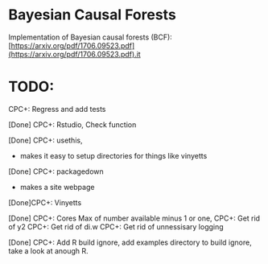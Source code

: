 # Bayesian Causal Forests

Implementation of Bayesian causal forests (BCF): [https://arxiv.org/pdf/1706.09523.pdf](https://arxiv.org/pdf/1706.09523.pdf).it 

# TODO:
CPC+: Regress and add tests

[Done] CPC+: Rstudio, Check function

[Done] CPC+: usethis,
- makes it easy to setup directories for things like vinyetts

[Done] CPC+: packagedown
- makes a site webpage

<!-- Description
Creates a new tutorial below inst/tutorials/. Tutorials are interactive R Markdown documents
built with the learnr package. use_tutorial() does this setup -->

[Done]CPC+: Vinyetts

[Done] CPC+: Cores Max of number available minus 1 or one,
CPC+: Get rid of y2
CPC+: Get rid of di.w
CPC+: Get rid of unnessisary logging

[Done] CPC+: Add R build ignore, add examples directory to build ignore, take a look at anough R. 
